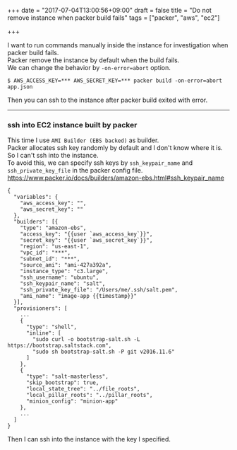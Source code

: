 +++
date = "2017-07-04T13:00:56+09:00"
draft = false
title = "Do not remove instance when packer build fails"
tags = ["packer", "aws", "ec2"]

+++

<!--more-->

I want to run commands manually inside the instance for investigation when packer build fails.  
Packer remove the instance by default when the build fails.  
We can change the behavior by `-on-error=abort` option.  

```
$ AWS_ACCESS_KEY=*** AWS_SECRET_KEY=*** packer build -on-error=abort app.json
```

Then you can ssh to the instance after packer build exited with error.  

---

### ssh into EC2 instance built by packer

This time I use `AMI Builder (EBS backed)` as builder.  
Packer allocates ssh key randomly by default and I don't know where it is.  
So I can't ssh into the instance.  
To avoid this, we can specify ssh keys by `ssh_keypair_name` and `ssh_private_key_file` in the packer config file.  
<https://www.packer.io/docs/builders/amazon-ebs.html#ssh_keypair_name>  

```
{
  "variables": {
    "aws_access_key": "",
    "aws_secret_key": ""
  },
  "builders": [{
    "type": "amazon-ebs",
    "access_key": "{{user `aws_access_key`}}",
    "secret_key": "{{user `aws_secret_key`}}",
    "region": "us-east-1",
    "vpc_id": "***",
    "subnet_id": "***",
    "source_ami": "ami-427a392a",
    "instance_type": "c3.large",
    "ssh_username": "ubuntu",
    "ssh_keypair_name": "salt",
    "ssh_private_key_file": "/Users/me/.ssh/salt.pem",
    "ami_name": "image-app {{timestamp}}"
  }],
  "provisioners": [
    ...
    {
      "type": "shell",
      "inline": [
        "sudo curl -o bootstrap-salt.sh -L https://bootstrap.saltstack.com",
        "sudo sh bootstrap-salt.sh -P git v2016.11.6"
      ]
    },
    {
      "type": "salt-masterless",
      "skip_bootstrap": true,
      "local_state_tree": "../file_roots",
      "local_pillar_roots": "../pillar_roots",
      "minion_config": "minion-app"
    },
    ...
  ]
}
```

Then I can ssh into the instance with the key I specified.  
